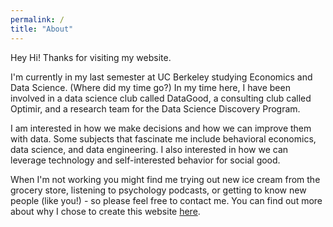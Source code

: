 ```yaml
---
permalink: /
title: "About"
---
```


Hey Hi! Thanks for visiting my website.

I'm currently in my last semester at UC Berkeley studying Economics and Data Science. (Where did my time go?) In my time here, I have been involved in a data science club called DataGood, a consulting club called Optimir, and a research team for the Data Science Discovery Program.

I am interested in how we make decisions and how we can improve them with data. Some subjects that fascinate me include behavioral economics, data science, and data engineering. I also interested in how we can leverage technology and self-interested behavior for social good.

When I'm not working you might find me trying out new ice cream from the grocery store, listening to psychology podcasts, or getting to know new people (like you!) - so please feel free to contact me. You can find out more about why I chose to create this website [here](http:/).